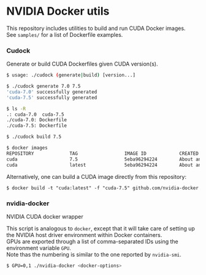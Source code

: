 # NVIDIA Docker utils
This repository includes utilities to build and run CUDA Docker images.\
See ```samples/``` for a list of Dockerfile examples.

### Cudock
Generate or build CUDA Dockerfiles given CUDA version(s).

```sh
$ usage: ./cudock (generate|build) [version...]
```
```sh
$ ./cudock generate 7.0 7.5
'cuda-7.0' successfully generated
'cuda-7.5' successfully generated

$ ls -R
.: cuda-7.0  cuda-7.5
./cuda-7.0: Dockerfile
./cuda-7.5: Dockerfile
```
```sh
$ ./cudock build 7.5

$ docker images
REPOSITORY             TAG                 IMAGE ID            CREATED             VIRTUAL SIZE
cuda                   7.5                 5eba96294224        About an hour ago   2.146 GB
cuda                   latest              5eba96294224        About an hour ago   2.146 GB
```
Alternatively, one can build a CUDA image directly from this repository:
```
$ docker build -t "cuda:latest" -f "cuda-7.5" github.com/nvidia-docker
```

### nvidia-docker

NVIDIA CUDA docker wrapper

This script is analogous to ```docker```, except that it will take care of setting up the NVIDIA host driver environment within Docker containers.\
GPUs are exported through a list of comma-separated IDs using the environment variable ```GPU```.\
Note thas the numbering is similar to the one reported by ```nvidia-smi```.

```sh
$ GPU=0,1 ./nvidia-docker <docker-options>
```
